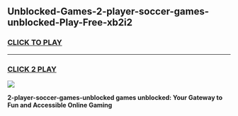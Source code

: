
## Unblocked-Games-2-player-soccer-games-unblocked-Play-Free-xb2i2
<h3>
<a href="https://premium76.site?title=2-player-soccer-games-unblocked&ref=10A">CLICK TO PLAY</a></h3>
<hr>

<h3>
<a href="https://premium76.site?title=2-player-soccer-games-unblocked&ref=10A">CLICK 2 PLAY</a>
  
</h3>

<a href="https://premium76.site?title=2-player-soccer-games-unblocked&ref=10A"><img src="https://clearcache.store/games.png"></a>


**2-player-soccer-games-unblocked games unblocked: Your Gateway to Fun and Accessible Online Gaming**
